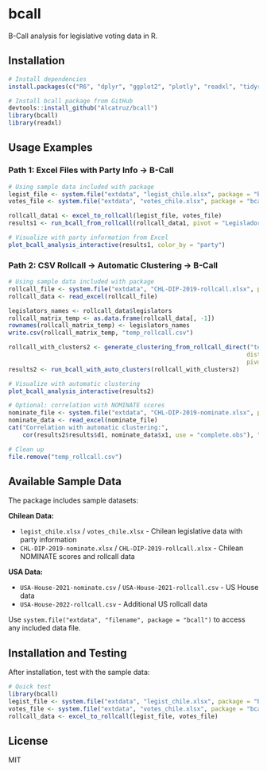 # bcall

B-Call analysis for legislative voting data in R.

## Installation

```r
# Install dependencies
install.packages(c("R6", "dplyr", "ggplot2", "plotly", "readxl", "tidyr"))

# Install bcall package from GitHub
devtools::install_github("Alcatruz/bcall")
library(bcall)
library(readxl)
```

## Usage Examples

### Path 1: Excel Files with Party Info → B-Call

```r
# Using sample data included with package
legist_file <- system.file("extdata", "legist_chile.xlsx", package = "bcall")
votes_file <- system.file("extdata", "votes_chile.xlsx", package = "bcall")

rollcall_data1 <- excel_to_rollcall(legist_file, votes_file)
results1 <- run_bcall_from_rollcall(rollcall_data1, pivot = "Legislador_Derecha")

# Visualize with party information from Excel
plot_bcall_analysis_interactive(results1, color_by = "party")
```

### Path 2: CSV Rollcall → Automatic Clustering → B-Call

```r
# Using sample data included with package
rollcall_file <- system.file("extdata", "CHL-DIP-2019-rollcall.xlsx", package = "bcall")
rollcall_data <- read_excel(rollcall_file)

legislators_names <- rollcall_data$legislators
rollcall_matrix_temp <- as.data.frame(rollcall_data[, -1])
rownames(rollcall_matrix_temp) <- legislators_names
write.csv(rollcall_matrix_temp, "temp_rollcall.csv")

rollcall_with_clusters2 <- generate_clustering_from_rollcall_direct("temp_rollcall.csv",
                                                                   distance_method = 1,
                                                                   pivot = "Alessandri, Jorge")
results2 <- run_bcall_with_auto_clusters(rollcall_with_clusters2)

# Visualize with automatic clustering
plot_bcall_analysis_interactive(results2)

# Optional: correlation with NOMINATE scores
nominate_file <- system.file("extdata", "CHL-DIP-2019-nominate.xlsx", package = "bcall")
nominate_data <- read_excel(nominate_file)
cat("Correlation with automatic clustering:",
    cor(results2$results$d1, nominate_data$x1, use = "complete.obs"), "\n")

# Clean up
file.remove("temp_rollcall.csv")
```

## Available Sample Data

The package includes sample datasets:

**Chilean Data:**
- `legist_chile.xlsx` / `votes_chile.xlsx` - Chilean legislative data with party information
- `CHL-DIP-2019-nominate.xlsx` / `CHL-DIP-2019-rollcall.xlsx` - Chilean NOMINATE scores and rollcall data

**USA Data:**
- `USA-House-2021-nominate.csv` / `USA-House-2021-rollcall.csv` - US House data
- `USA-House-2022-rollcall.csv` - Additional US rollcall data

Use `system.file("extdata", "filename", package = "bcall")` to access any included data file.

## Installation and Testing

After installation, test with the sample data:

```r
# Quick test
library(bcall)
legist_file <- system.file("extdata", "legist_chile.xlsx", package = "bcall")
votes_file <- system.file("extdata", "votes_chile.xlsx", package = "bcall")
rollcall_data <- excel_to_rollcall(legist_file, votes_file)
```

## License

MIT